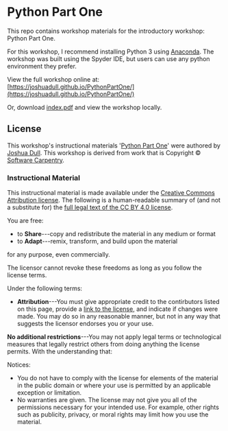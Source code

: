 # Python Part One

This repo contains workshop materials for the introductory workshop: Python Part One. 

For this workshop, I recommend installing Python 3 using [Anaconda](https://www.anaconda.com/distribution/#download-section). The workshop was built using the Spyder IDE, but users can use any python environment they prefer.

View the full workshop online at: [https://joshuadull.github.io/PythonPartOne/](https://joshuadull.github.io/PythonPartOne/)

Or, download [index.pdf](https://github.com/JoshuaDull/PythonPartOne/raw/master/index.pdf) and view the workshop locally. 

## License

This workshop's instructional materials '[Python Part One](https://joshuadull.github.io/PythonPartOne/)' were authored by [Joshua Dull](https://github.com/joshuadull). This workshop is derived from work that is Copyright © [Software Carpentry](http://software-carpentry.org/). 

### Instructional Material

This instructional material is made available under the [Creative Commons Attribution license](https://creativecommons.org/licenses/by/4.0/). The following is a human-readable summary of (and not a substitute for) the [full legal text of the CC BY 4.0 license](https://creativecommons.org/licenses/by/4.0/legalcode).

You are free:

* to **Share**---copy and redistribute the material in any medium or format
* to **Adapt**---remix, transform, and build upon the material

for any purpose, even commercially.

The licensor cannot revoke these freedoms as long as you follow the
license terms.

Under the following terms:

* **Attribution**---You must give appropriate credit to the contirbutors listed on this page, provide a [link to the
  license](https://creativecommons.org/licenses/by/4.0/), and indicate if changes were made. You may do
  so in any reasonable manner, but not in any way that suggests the
  licensor endorses you or your use.

**No additional restrictions**---You may not apply legal terms or
technological measures that legally restrict others from doing
anything the license permits.  With the understanding that:

Notices:

* You do not have to comply with the license for elements of the
  material in the public domain or where your use is permitted by an
  applicable exception or limitation.
* No warranties are given. The license may not give you all of the
  permissions necessary for your intended use. For example, other
  rights such as publicity, privacy, or moral rights may limit how you
  use the material.
